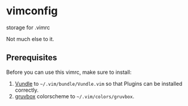 # vimconfig
storage for .vimrc

Not much else to it.

## Prerequisites

Before you can use this vimrc, make sure to install:

1. [Vundle](https://github.com/VundleVim/Vundle.vim) to
   `~/.vim/bundle/Vundle.vim` so that Plugins can be installed correctly. 
2. [gruvbox](https://github.com/morhets/gruvbox) colorscheme to
   `~/.vim/colors/gruvbox`.
